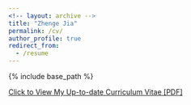 ```yaml
---
<!-- layout: archive -->
title: "Zhenge Jia"
permalink: /cv/
author_profile: true
redirect_from:
  - /resume
---
```


{% include base_path %}

[Click to View My Up-to-date Curriculum Vitae [PDF]]()

<!-- <embed src="http://lantaoyu.com/files/lantaoyu_cv.pdf" width="650" height="1800" type='application/pdf'> -->